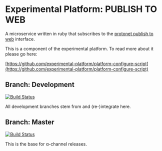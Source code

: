 # Experimental Platform: PUBLISH TO WEB

A microservice written in ruby that subscribes to the [protonet publish to web](https://github.com/protonet/publish_to_web) interface.

This is a component of the experimental platform. To read more about it please go here:

[https://github.com/experimental-platform/platform-configure-script](https://github.com/experimental-platform/platform-configure-script)


## Branch: Development

[![Build Status](https://travis-ci.org/experimental-platform/platform-ptw.svg?branch=development)](https://travis-ci.org/experimental-platform/platform-ptw)

All development branches stem from and (re-)integrate here.

## Branch: Master

[![Build Status](https://travis-ci.org/experimental-platform/platform-ptw.svg?branch=master)](https://travis-ci.org/experimental-platform/platform-ptw)

This is the base for α-channel releases.

